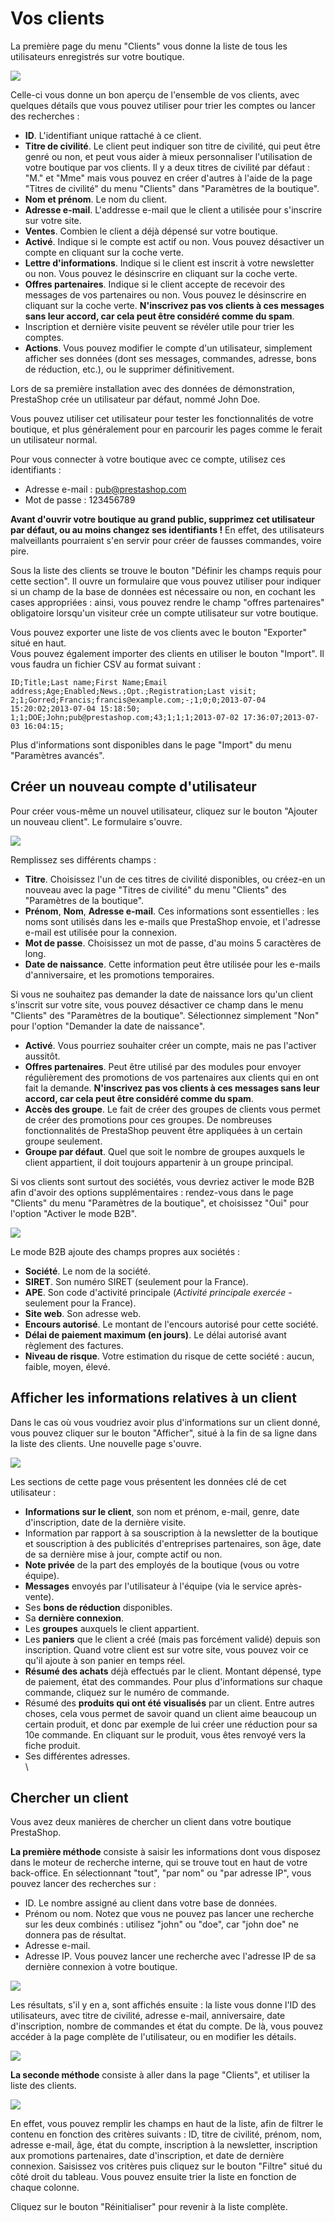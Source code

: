 # Vos clients

La première page du menu "Clients" vous donne la liste de tous les utilisateurs enregistrés sur votre boutique.

![](../../../.gitbook/assets/40534017.png)

Celle-ci vous donne un bon aperçu de l'ensemble de vos clients, avec quelques détails que vous pouvez utiliser pour trier les comptes ou lancer des recherches :

* **ID**. L'identifiant unique rattaché à ce client.
* **Titre de civilité**. Le client peut indiquer son titre de civilité, qui peut être genré ou non, et peut vous aider à mieux personnaliser l'utilisation de votre boutique par vos clients. Il y a deux titres de civilité par défaut : "M." et "Mme" mais vous pouvez en créer d'autres à l'aide de la page "Titres de civilité" du menu "Clients" dans "Paramètres de la boutique".
* **Nom et prénom**. Le nom du client.
* **Adresse e-mail**. L'addresse e-mail que le client a utilisée pour s'inscrire sur votre site.
* **Ventes**. Combien le client a déjà dépensé sur votre boutique.
* **Activé**. Indique si le compte est actif ou non. Vous pouvez désactiver un compte en cliquant sur la coche verte.
* **Lettre d'informations**. Indique si le client est inscrit à votre newsletter ou non. Vous pouvez le désinscrire en cliquant sur la coche verte.
* **Offres partenaires**. Indique si le client accepte de recevoir des messages de vos partenaires ou non. Vous pouvez le désinscrire en cliquant sur la coche verte. **N'inscrivez pas vos clients à ces messages sans leur accord, car cela peut être considéré comme du spam**.
* Inscription et dernière visite peuvent se révéler utile pour trier les comptes.
* **Actions**. Vous pouvez modifier le compte d'un utilisateur, simplement afficher ses données (dont ses messages, commandes, adresse, bons de réduction, etc.), ou le supprimer définitivement.

Lors de sa première installation avec des données de démonstration, PrestaShop crée un utilisateur par défaut, nommé John Doe.

Vous pouvez utiliser cet utilisateur pour tester les fonctionnalités de votre boutique, et plus généralement pour en parcourir les pages comme le ferait un utilisateur normal.

Pour vous connecter à votre boutique avec ce compte, utilisez ces identifiants :

* Adresse e-mail : [pub@prestashop.com](mailto:pub@prestashop.com)
* Mot de passe : 123456789

**Avant d'ouvrir votre boutique au grand public, supprimez cet utilisateur par défaut, ou au moins changez ses identifiants !** En effet, des utilisateurs malveillants pourraient s'en servir pour créer de fausses commandes, voire pire.

Sous la liste des clients se trouve le bouton "Définir les champs requis pour cette section". Il ouvre un formulaire que vous pouvez utiliser pour indiquer si un champ de la base de données est nécessaire ou non, en cochant les cases appropriées : ainsi, vous pouvez rendre le champ "offres partenaires" obligatoire lorsqu'un visiteur crée un compte utilisateur sur votre boutique.

Vous pouvez exporter une liste de vos clients avec le bouton "Exporter" situé en haut.\
Vous pouvez également importer des clients en utiliser le bouton "Import". Il vous faudra un fichier CSV au format suivant :

```
ID;Title;Last name;First Name;Email address;Age;Enabled;News.;Opt.;Registration;Last visit;
2;1;Gorred;Francis;francis@example.com;-;1;0;0;2013-07-04 15:20:02;2013-07-04 15:18:50;
1;1;DOE;John;pub@prestashop.com;43;1;1;1;2013-07-02 17:36:07;2013-07-03 16:04:15;
```

Plus d'informations sont disponibles dans le page "Import" du menu "Paramètres avancés".

## Créer un nouveau compte d'utilisateur <a href="#vosclients-creerunnouveaucomptedutilisateur" id="vosclients-creerunnouveaucomptedutilisateur"></a>

Pour créer vous-même un nouvel utilisateur, cliquez sur le bouton "Ajouter un nouveau client". Le formulaire s'ouvre.

![](../../../.gitbook/assets/40534019.png)

Remplissez ses différents champs :

* **Titre**. Choisissez l'un de ces titres de civilité disponibles, ou créez-en un nouveau avec la page "Titres de civilité" du menu "Clients" des "Paramètres de la boutique".
* **Prénom**, **Nom**, **Adresse e-mail**. Ces informations sont essentielles : les noms sont utilisés dans les e-mails que PrestaShop envoie, et l'adresse e-mail est utilisée pour la connexion.
* **Mot de passe**. Choisissez un mot de passe, d'au moins 5 caractères de long.
* **Date de naissance**. Cette information peut être utilisée pour les e-mails d'anniversaire, et les promotions temporaires.

Si vous ne souhaitez pas demander la date de naissance lors qu'un client s'inscrit sur votre site, vous pouvez désactiver ce champ dans le menu "Clients" des "Paramètres de la boutique". Sélectionnez simplement "Non" pour l'option "Demander la date de naissance".

* **Activé**. Vous pourriez souhaiter créer un compte, mais ne pas l'activer aussitôt.
* **Offres partenaires**. Peut être utilisé par des modules pour envoyer régulièrement des promotions de vos partenaires aux clients qui en ont fait la demande. **N'inscrivez pas vos clients à ces messages sans leur accord, car cela peut être considéré comme du spam**.
* **Accès des groupe**. Le fait de créer des groupes de clients vous permet de créer des promotions pour ces groupes. De nombreuses fonctionnalités de PrestaShop peuvent être appliquées à un certain groupe seulement.
* **Groupe par défaut**. Quel que soit le nombre de groupes auxquels le client appartient, il doit toujours appartenir à un groupe principal.

Si vos clients sont surtout des sociétés, vous devriez activer le mode B2B afin d'avoir des options supplémentaires : rendez-vous dans le page "Clients" du menu "Paramètres de la boutique", et choisissez "Oui" pour l'option "Activer le mode B2B".

![](../../../.gitbook/assets/52298247.png)

Le mode B2B ajoute des champs propres aux sociétés :

* **Société**. Le nom de la société.
* **SIRET**. Son numéro SIRET (seulement pour la France).
* **APE**.  Son code d'activité principale (_Activité principale exercée_ - seulement pour la France).
* **Site web**. Son adresse web.
* **Encours autorisé**. Le montant de l'encours autorisé pour cette société.
* **Délai de paiement maximum (en jours)**. Le délai autorisé avant règlement des factures.
* **Niveau de risque**. Votre estimation du risque de cette société : aucun, faible, moyen, élevé.

## Afficher les informations relatives à un client <a href="#vosclients-afficherlesinformationsrelativesaunclient" id="vosclients-afficherlesinformationsrelativesaunclient"></a>

Dans le cas où vous voudriez avoir plus d'informations sur un client donné, vous pouvez cliquer sur le bouton "Afficher", situé à la fin de sa ligne dans la liste des clients. Une nouvelle page s'ouvre.

![](../../../.gitbook/assets/40534020.png)

Les sections de cette page vous présentent les données clé de cet utilisateur :

* **Informations sur le client**, son nom et prénom, e-mail, genre, date d'inscription, date de la dernière visite.
* Information par rapport à sa souscription à la newsletter de la boutique et souscription à des publicités d'entreprises partenaires, son âge, date de sa dernière mise à jour, compte actif ou non.
* **Note privée** de la part des employés de la boutique (vous ou votre équipe).
* **Messages** envoyés par l'utilisateur à l'équipe (via le service après-vente).
* Ses **bons de réduction** disponibles.
* Sa **dernière connexion**.
* Les **groupes** auxquels le client appartient.
* Les **paniers** que le client a créé (mais pas forcément validé) depuis son inscription. Quand votre client est sur votre site, vous pouvez voir ce qu'il ajoute à son panier en temps réel.
* **Résumé des achats** déjà effectués par le client. Montant dépensé, type de paiement, état des commandes. Pour plus d'informations sur chaque commande, cliquez sur le numéro de commande.
* Résumé des **produits qui ont été visualisés** par un client. Entre autres choses, cela vous permet de savoir quand un client aime beaucoup un certain produit, et donc par exemple de lui créer une réduction pour sa 10e commande. En cliquant sur le produit, vous êtes renvoyé vers la fiche produit.
* Ses différentes adresses.\
  \


## Chercher un client <a href="#vosclients-chercherunclient" id="vosclients-chercherunclient"></a>

Vous avez deux manières de chercher un client dans votre boutique PrestaShop.

**La première méthode** consiste à saisir les informations dont vous disposez dans le moteur de recherche interne, qui se trouve tout en haut de votre back-office. En sélectionnant "tout", "par nom" ou "par adresse IP", vous pouvez lancer des recherches sur :

* ID. Le nombre assigné au client dans votre base de données.
* Prénom ou nom. Notez que vous ne pouvez pas lancer une recherche sur les deux combinés : utilisez "john" ou "doe", car "john doe" ne donnera pas de résultat.
* Adresse e-mail.
* Adresse IP. Vous pouvez lancer une recherche avec l'adresse IP de sa dernière connexion à votre boutique.

![](../../../.gitbook/assets/52298246.png)

Les résultats, s'il y en a, sont affichés ensuite : la liste vous donne l'ID des utilisateurs, avec titre de civilité, adresse e-mail, anniversaire, date d'inscription, nombre de commandes et état du compte. De là, vous pouvez accéder à la page complète de l'utilisateur, ou en modifier les détails.

![](../../../.gitbook/assets/40534022.png)

**La seconde méthode** consiste à aller dans la page "Clients", et utiliser la liste des clients.

![](../../../.gitbook/assets/40534023.png)

En effet, vous pouvez remplir les champs en haut de la liste, afin de filtrer le contenu en fonction des critères suivants : ID, titre de civilité, prénom, nom, adresse e-mail, âge, état du compte, inscription à la newsletter, inscription aux promotions partenaires, date d'inscription, et date de dernière connexion. Saisissez vos critères puis cliquez sur le bouton "Filtre" situé du côté droit du tableau. Vous pouvez ensuite trier la liste en fonction de chaque colonne.

Cliquez sur le bouton "Réinitialiser" pour revenir à la liste complète.
